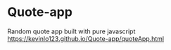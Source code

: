 # Quote-app
Random quote app built with pure javascript
https://kevinlo123.github.io/Quote-app/quoteApp.html
